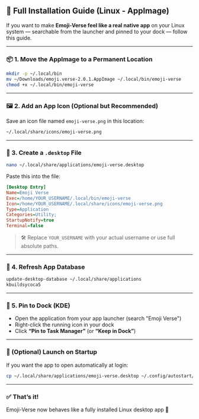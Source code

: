 ## 🐧 Full Installation Guide (Linux - AppImage)

If you want to make **Emoji-Verse feel like a real native app** on your Linux system — searchable from the launcher and pinned to your dock — follow this guide.

---

### 📦 1. Move the AppImage to a Permanent Location

```bash
mkdir -p ~/.local/bin
mv ~/Downloads/emoji.verse-2.0.1.AppImage ~/.local/bin/emoji-verse
chmod +x ~/.local/bin/emoji-verse
```

---

### 🖼 2. Add an App Icon (Optional but Recommended)

Save an icon file named `emoji-verse.png` in this location:

```bash
~/.local/share/icons/emoji-verse.png
```

---

### 📄 3. Create a `.desktop` File

```bash
nano ~/.local/share/applications/emoji-verse.desktop
```

Paste this into the file:

```ini
[Desktop Entry]
Name=Emoji Verse
Exec=/home/YOUR_USERNAME/.local/bin/emoji-verse
Icon=/home/YOUR_USERNAME/.local/share/icons/emoji-verse.png
Type=Application
Categories=Utility;
StartupNotify=true
Terminal=false
```

> 🛠️ Replace `YOUR_USERNAME` with your actual username or use full absolute paths.

---

### 🔁 4. Refresh App Database

```bash
update-desktop-database ~/.local/share/applications
kbuildsycoca5
```

---

### 📌 5. Pin to Dock (KDE)

* Open the application from your app launcher (search "Emoji Verse")
* Right-click the running icon in your dock
* Click **“Pin to Task Manager”** (or **“Keep in Dock”**)

---

### 🚀 (Optional) Launch on Startup

If you want the app to open automatically at login:

```bash
cp ~/.local/share/applications/emoji-verse.desktop ~/.config/autostart/
```

---

### ✅ That’s it!

Emoji-Verse now behaves like a fully installed Linux desktop app 🎉
